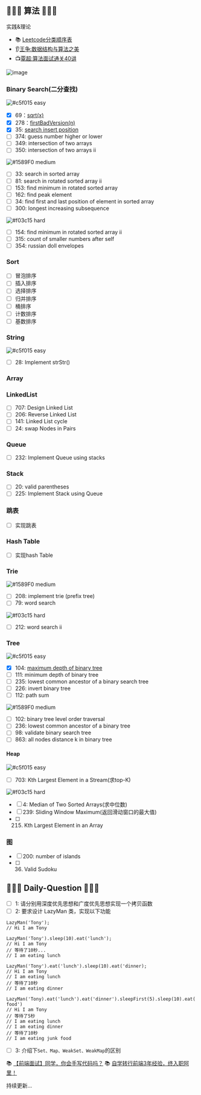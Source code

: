 ## 🏃🏃🏃 算法 🏃🏃🏃‍
实践&理论
+ 📚 [Leetcode分类顺序表](https://cspiration.com/leetcodeClassification#10301)
+ 👂[王争:数据结构与算法之美](https://time.geekbang.org/column/article/42733)
+ 📺[覃超:算法面试通关40讲](https://time.geekbang.org/course/intro/130)

![image](https://user-images.githubusercontent.com/12481194/64520438-c643de80-d328-11e9-84c2-598e604d0883.png)

### Binary Search(二分查找)
![#c5f015](https://placehold.it/15/34a853/000000?text=+) easy
- [x] 69：[sqrt(x)](./69.py)	
- [x] 278：[firstBadVersion(n)](./278.py)
- [x] 35: [search insert position](./35.py)
- [ ] 374: guess number higher or lower
- [ ] 349: intersection of two arrays
- [ ] 350: intersection of two arrays ii

![#1589F0](https://placehold.it/15/fa8919/000000?text=+) medium

- [ ] 33: search in sorted array
- [ ] 81: search in rotated sorted array ii
- [ ] 153: find minimum in rotated sorted array
- [ ] 162: find peak element
- [ ] 34: find first and last position of element in sorted array
- [ ] 300: longest increasing subsequence

![#f03c15](https://placehold.it/15/f03c15/000000?text=+) hard
- [ ] 154: find minimum in rotated sorted array ii
- [ ] 315: count of smaller numbers after self
- [ ] 354: russian doll envelopes

### Sort
- [ ] 冒泡排序
- [ ] 插入排序
- [ ] 选择排序
- [ ] 归并排序
- [ ] 桶排序
- [ ] 计数排序
- [ ] 基数排序

### String
![#c5f015](https://placehold.it/15/34a853/000000?text=+) easy 

- [ ] 28: Implement strStr() 

### Array

### LinkedList
- [ ] 707: Design  Linked List
- [ ] 206: Reverse Linked List
- [ ] 141: Linked List cycle
- [ ] 24: swap Nodes in Pairs

### Queue
- [ ] 232: Implement Queue using stacks

### Stack
- [ ] 20: valid parentheses
- [ ] 225: Implement Stack using Queue

### 跳表
- [ ] 实现跳表

### Hash Table
- [ ] 实现hash Table

### Trie

![#1589F0](https://placehold.it/15/fa8919/000000?text=+) medium
- [ ] 208: implement trie (prefix tree)
- [ ] 79: word search

![#f03c15](https://placehold.it/15/f03c15/000000?text=+) hard
- [ ] 212: word search ii

### Tree

![#c5f015](https://placehold.it/15/34a853/000000?text=+) easy
- [x] 104: [maximum depth of binary tree]('./Tree/104.py')
- [ ] 111: minimum depth of binary tree
- [ ] 235: lowest common ancestor of a binary search tree
- [ ] 226: invert binary tree
- [ ] 112: path sum

![#1589F0](https://placehold.it/15/fa8919/000000?text=+) medium
- [ ] 102: binary tree level order traversal
- [ ] 236: lowest common ancestor of a binary tree
- [ ] 98: validate binary search tree
- [ ] 863: all nodes distance k in binary tree

#### Heap
![#c5f015](https://placehold.it/15/34a853/000000?text=+) easy
- [ ] 703: Kth Largest Element in a Stream(求top-K)

![#f03c15](https://placehold.it/15/f03c15/000000?text=+) hard
- [ ] 4: Median of Two Sorted Arrays(求中位数)
- [ ] 239: Sliding Window Maximum(返回滑动窗口的最大值)
- [ ] 215. Kth Largest Element in an Array

### 图
- [ ] 200: number of islands
- [ ] 36. Valid Sudoku

## 🍻🍻🍻 Daily-Question 🍻🍻🍻

- [ ] 1: 请分别用深度优先思想和广度优先思想实现一个拷贝函数
- [ ] 2: 要求设计 LazyMan 类，实现以下功能
```
LazyMan('Tony');
// Hi I am Tony

LazyMan('Tony').sleep(10).eat('lunch');
// Hi I am Tony
// 等待了10秒...
// I am eating lunch

LazyMan('Tony').eat('lunch').sleep(10).eat('dinner);
// Hi I am Tony
// I am eating lunch
// 等待了10秒
// I am eating dinner

LazyMan('Tony).eat('lunch').eat('dinner').sleepFirst(5).sleep(10).eat('junk food')
// Hi I am Tony
// 等待了5秒
// I am eating lunch
// I am eating dinner
// 等待了10秒
// I am eating junk food
```
- [ ] 3: 介绍下`Set、Map、WeakSet、WeakMap`的区别


📚 [【前端面试】同学，你会手写代码吗？](https://juejin.im/post/5c9edb066fb9a05e267026dc#heading-13)
📚 [自学转行前端3年经验，终入职阿里！](https://mp.weixin.qq.com/s/jXQVkyq3Nec6o2subyuyfw)


持续更新...
